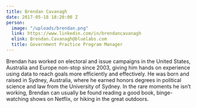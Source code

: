 ```yaml
---
title: Brendan Cavanagh
date: 2017-05-18 18:20:00 Z
person:
  image: "/uploads/brendan.png"
  link: https://www.linkedin.com/in/brendancavanagh
  elink: Brendan.Cavanagh@bluelabs.com
  title: Government Practice Program Manager
---
```


​Brendan has worked on electoral and issue campaigns in the United States, Australia and Europe non-stop since 2003, giving him hands on experience using data to reach goals more efficiently and effectively. He was born and raised in Sydney, Australia, where he earned honors degrees in political science and law from the University of Sydney. In the rare moments he isn’t working, Brendan can usually be found reading a good book, binge-watching shows on Netflix, or hiking in the great outdoors.
